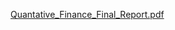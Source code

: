 [Quantative_Finance_Final_Report.pdf](https://github.com/user-attachments/files/15514528/Quantative_Finance_Final_Report.pdf)
